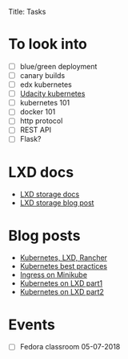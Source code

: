Title: Tasks

# To look into

- [ ] blue/green deployment
- [ ] canary builds
- [ ] edx kubernetes
- [ ] [Udacity kubernetes](https://www.udacity.com/course/scalable-microservices-with-kubernetes--ud615)
- [ ] kubernetes 101
- [ ] docker 101
- [ ] http protocol
- [ ] REST API
- [ ] Flask?

# LXD docs

- [LXD storage docs](https://lxd.readthedocs.io/en/latest/storage/)
- [LXD storage blog post](https://blog.ubuntu.com/2017/07/12/storage-management-in-lxd-2-15)

# Blog posts

- [Kubernetes, LXD, Rancher](https://medium.com/@ernstae/kubenetes-on-lxd-with-rancher-2-0-part-one-33d527aab932)
- [Kubernetes best practices](https://medium.com/google-cloud/kubernetes-best-practices-season-one-11119aee1d10)
- [Ingress on Minikube](https://medium.com/@Oskarr3/setting-up-ingress-on-minikube-6ae825e98f82)
- [Kubernetes on LXD part1](https://itnext.io/tutorial-part-1-kubernetes-up-and-running-on-lxc-lxd-b760c79cd53f)
- [Kubernetes on LXD part2](https://itnext.io/tutorial-part-2-kubernetes-up-and-running-on-lxc-lxd-6d60e98f22df)

# Events

- [ ] Fedora classroom 05-07-2018

